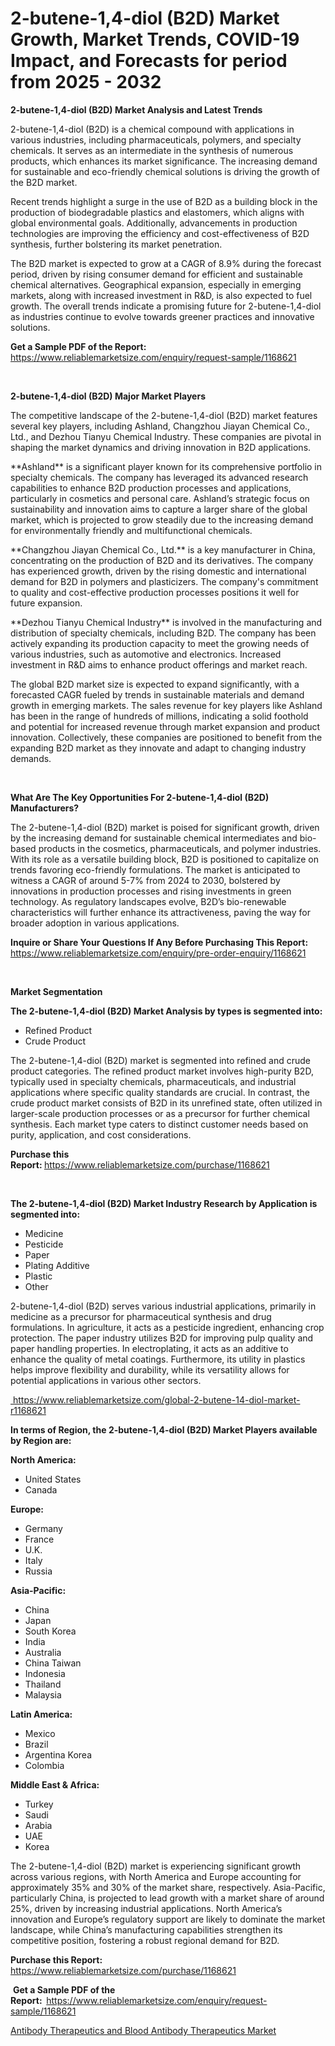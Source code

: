 <p><h1>2-butene-1,4-diol (B2D) Market Growth, Market Trends, COVID-19 Impact, and Forecasts for period from 2025 - 2032</h1></p><p><strong>2-butene-1,4-diol (B2D) Market Analysis and Latest Trends</strong></p>
<p><p>2-butene-1,4-diol (B2D) is a chemical compound with applications in various industries, including pharmaceuticals, polymers, and specialty chemicals. It serves as an intermediate in the synthesis of numerous products, which enhances its market significance. The increasing demand for sustainable and eco-friendly chemical solutions is driving the growth of the B2D market. </p><p>Recent trends highlight a surge in the use of B2D as a building block in the production of biodegradable plastics and elastomers, which aligns with global environmental goals. Additionally, advancements in production technologies are improving the efficiency and cost-effectiveness of B2D synthesis, further bolstering its market penetration.</p><p>The B2D market is expected to grow at a CAGR of 8.9% during the forecast period, driven by rising consumer demand for efficient and sustainable chemical alternatives. Geographical expansion, especially in emerging markets, along with increased investment in R&D, is also expected to fuel growth. The overall trends indicate a promising future for 2-butene-1,4-diol as industries continue to evolve towards greener practices and innovative solutions.</p></p>
<p><strong>Get a Sample PDF of the Report:&nbsp;</strong> <a href="https://www.reliablemarketsize.com/enquiry/request-sample/1168621?utm_campaign=3456&utm_medium=2&utm_source=Github&utm_content=ia&utm_term=29032025&utm_id=2-butene-14-diol-b2d">https://www.reliablemarketsize.com/enquiry/request-sample/1168621</a></p>
<p>&nbsp;</p>
<p><strong>2-butene-1,4-diol (B2D) Major Market Players</strong></p>
<p><p>The competitive landscape of the 2-butene-1,4-diol (B2D) market features several key players, including Ashland, Changzhou Jiayan Chemical Co., Ltd., and Dezhou Tianyu Chemical Industry. These companies are pivotal in shaping the market dynamics and driving innovation in B2D applications.</p><p>**Ashland** is a significant player known for its comprehensive portfolio in specialty chemicals. The company has leveraged its advanced research capabilities to enhance B2D production processes and applications, particularly in cosmetics and personal care. Ashland’s strategic focus on sustainability and innovation aims to capture a larger share of the global market, which is projected to grow steadily due to the increasing demand for environmentally friendly and multifunctional chemicals.</p><p>**Changzhou Jiayan Chemical Co., Ltd.** is a key manufacturer in China, concentrating on the production of B2D and its derivatives. The company has experienced growth, driven by the rising domestic and international demand for B2D in polymers and plasticizers. The company's commitment to quality and cost-effective production processes positions it well for future expansion.</p><p>**Dezhou Tianyu Chemical Industry** is involved in the manufacturing and distribution of specialty chemicals, including B2D. The company has been actively expanding its production capacity to meet the growing needs of various industries, such as automotive and electronics. Increased investment in R&D aims to enhance product offerings and market reach.</p><p>The global B2D market size is expected to expand significantly, with a forecasted CAGR fueled by trends in sustainable materials and demand growth in emerging markets. The sales revenue for key players like Ashland has been in the range of hundreds of millions, indicating a solid foothold and potential for increased revenue through market expansion and product innovation. Collectively, these companies are positioned to benefit from the expanding B2D market as they innovate and adapt to changing industry demands.</p></p>
<p>&nbsp;</p>
<p><strong>What Are The Key Opportunities For 2-butene-1,4-diol (B2D) Manufacturers?</strong></p>
<p><p>The 2-butene-1,4-diol (B2D) market is poised for significant growth, driven by the increasing demand for sustainable chemical intermediates and bio-based products in the cosmetics, pharmaceuticals, and polymer industries. With its role as a versatile building block, B2D is positioned to capitalize on trends favoring eco-friendly formulations. The market is anticipated to witness a CAGR of around 5-7% from 2024 to 2030, bolstered by innovations in production processes and rising investments in green technology. As regulatory landscapes evolve, B2D’s bio-renewable characteristics will further enhance its attractiveness, paving the way for broader adoption in various applications.</p></p>
<p><strong>Inquire or Share Your Questions If Any Before Purchasing This Report:</strong> <a href="https://www.reliablemarketsize.com/enquiry/pre-order-enquiry/1168621?utm_campaign=3456&utm_medium=2&utm_source=Github&utm_content=ia&utm_term=29032025&utm_id=2-butene-14-diol-b2d">https://www.reliablemarketsize.com/enquiry/pre-order-enquiry/1168621</a></p>
<p>&nbsp;</p>
<p><strong>Market Segmentation</strong></p>
<p><strong>The 2-butene-1,4-diol (B2D) Market Analysis by types is segmented into:</strong></p>
<p><ul><li>Refined Product</li><li>Crude Product</li></ul></p>
<p><p>The 2-butene-1,4-diol (B2D) market is segmented into refined and crude product categories. The refined product market involves high-purity B2D, typically used in specialty chemicals, pharmaceuticals, and industrial applications where specific quality standards are crucial. In contrast, the crude product market consists of B2D in its unrefined state, often utilized in larger-scale production processes or as a precursor for further chemical synthesis. Each market type caters to distinct customer needs based on purity, application, and cost considerations.</p></p>
<p><strong>Purchase this Report:&nbsp;</strong><a href="https://www.reliablemarketsize.com/purchase/1168621?utm_campaign=3456&utm_medium=2&utm_source=Github&utm_content=ia&utm_term=29032025&utm_id=2-butene-14-diol-b2d">https://www.reliablemarketsize.com/purchase/1168621</a></p>
<p>&nbsp;</p>
<p><strong>The 2-butene-1,4-diol (B2D) Market Industry Research by Application is segmented into:</strong></p>
<p><ul><li>Medicine</li><li>Pesticide</li><li>Paper</li><li>Plating Additive</li><li>Plastic</li><li>Other</li></ul></p>
<p><p>2-butene-1,4-diol (B2D) serves various industrial applications, primarily in medicine as a precursor for pharmaceutical synthesis and drug formulations. In agriculture, it acts as a pesticide ingredient, enhancing crop protection. The paper industry utilizes B2D for improving pulp quality and paper handling properties. In electroplating, it acts as an additive to enhance the quality of metal coatings. Furthermore, its utility in plastics helps improve flexibility and durability, while its versatility allows for potential applications in various other sectors.</p></p>
<p><a href="https://www.reliablemarketsize.com/global-2-butene-14-diol-market-r1168621?utm_campaign=3456&utm_medium=2&utm_source=Github&utm_content=ia&utm_term=29032025&utm_id=2-butene-14-diol-b2d">&nbsp;https://www.reliablemarketsize.com/global-2-butene-14-diol-market-r1168621</a></p>
<p><strong>In terms of Region, the 2-butene-1,4-diol (B2D) Market Players available by Region are:</strong></p>
<p>
    <p> <strong> North America: </strong>
        <ul>
            <li>United States</li>
            <li>Canada</li>
        </ul>
        </p> 
    <p> <strong> Europe: </strong>
        <ul>
            <li>Germany</li>
            <li>France</li>
            <li>U.K.</li>
            <li>Italy</li>
            <li>Russia</li>
        </ul>
        </p> 
    <p> <strong> Asia-Pacific: </strong>
        <ul>
            <li>China</li>
            <li>Japan</li>
            <li>South Korea</li>
            <li>India</li>
            <li>Australia</li>
            <li>China Taiwan</li>
            <li>Indonesia</li>
            <li>Thailand</li>
            <li>Malaysia</li>
        </ul>
        </p> 
    <p> <strong> Latin America: </strong>
        <ul>
            <li>Mexico</li>
            <li>Brazil</li>
            <li>Argentina Korea</li>
            <li>Colombia</li>
        </ul>
        </p> 
    <p> <strong> Middle East & Africa: </strong>
        <ul>
            <li>Turkey</li>
            <li>Saudi</li>
            <li>Arabia</li>
            <li>UAE</li>
            <li>Korea</li>
        </ul>
    </p>
    </p>
<p><p>The 2-butene-1,4-diol (B2D) market is experiencing significant growth across various regions, with North America and Europe accounting for approximately 35% and 30% of the market share, respectively. Asia-Pacific, particularly China, is projected to lead growth with a market share of around 25%, driven by increasing industrial applications. North America’s innovation and Europe’s regulatory support are likely to dominate the market landscape, while China’s manufacturing capabilities strengthen its competitive position, fostering a robust regional demand for B2D.</p></p>
<p><strong>Purchase this Report: </strong><a href="https://www.reliablemarketsize.com/purchase/1168621?utm_campaign=3456&utm_medium=2&utm_source=Github&utm_content=ia&utm_term=29032025&utm_id=2-butene-14-diol-b2d">https://www.reliablemarketsize.com/purchase/1168621</a></p>
<p>&nbsp;<strong>Get a Sample PDF of the Report:&nbsp;&nbsp;</strong><a href="https://www.reliablemarketsize.com/enquiry/request-sample/1168621?utm_campaign=3456&utm_medium=2&utm_source=Github&utm_content=ia&utm_term=29032025&utm_id=2-butene-14-diol-b2d">https://www.reliablemarketsize.com/enquiry/request-sample/1168621</a></p>
<p><strong></strong></p>
<p><p><a href="https://github.com/leijavaagexo/Market-Research-Report-List-1/blob/main/antibody-therapeutics-and-blood-antibody-therapeutics-market.md?utm_campaign=3456&utm_medium=2&utm_source=Github&utm_content=ia&utm_term=29032025&utm_id=2-butene-14-diol-b2d">Antibody Therapeutics and Blood Antibody Therapeutics Market</a></p></p>